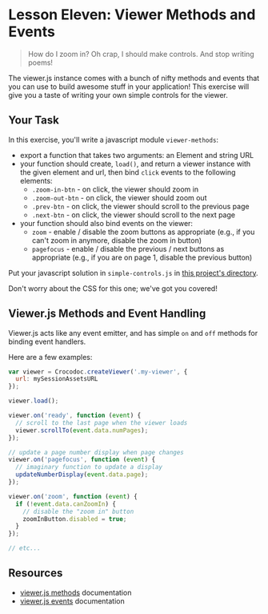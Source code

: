 # Lesson Eleven: Viewer Methods and Events

> How do I zoom in?
>   Oh crap, I should make controls.
> And stop writing poems!

The viewer.js instance comes with a bunch of nifty methods and events that you can use to build awesome stuff in your application! This exercise will give you a taste of writing your own simple controls for the viewer.

## Your Task

In this exercise, you'll write a javascript module `viewer-methods`:
- export a function that takes two arguments: an Element and string URL
- your function should create, `load()`, and return a viewer instance with the given element and url, then bind `click` events to the following elements:
  + `.zoom-in-btn` - on click, the viewer should zoom in
  + `.zoom-out-btn` - on click, the viewer should zoom out
  + `.prev-btn` - on click, the viewer should scroll to the previous page
  + `.next-btn` - on click, the viewer should scroll to the next page
- your function should also bind events on the viewer:
  + `zoom` - enable / disable the zoom buttons as appropriate (e.g., if you can't zoom in anymore, disable the zoom in button)
  + `pagefocus` - enable / disable the previous / next buttons as appropriate (e.g., if you are on page 1, disable the previous button)

Put your javascript solution in `simple-controls.js` in [this project's directory](/open/11-viewer-methods).

Don't worry about the CSS for this one; we've got you covered!

## Viewer.js Methods and Event Handling

Viewer.js acts like any event emitter, and has simple `on` and `off` methods for binding event handlers.

Here are a few examples:
```js
var viewer = Crocodoc.createViewer('.my-viewer', {
  url: mySessionAssetsURL
});

viewer.load();

viewer.on('ready', function (event) {
  // scroll to the last page when the viewer loads
  viewer.scrollTo(event.data.numPages);
});

// update a page number display when page changes
viewer.on('pagefocus', function (event) {
  // imaginary function to update a display
  updateNumberDisplay(event.data.page);
});

viewer.on('zoom', function (event) {
  if (!event.data.canZoomIn) {
    // disable the "zoom in" button
    zoomInButton.disabled = true;
  }
});

// etc...
```


## Resources

* [viewer.js methods](https://github.com/box/viewer.js/blob/master/README.md#viewer-methods) documentation
* [viewer.js events](https://github.com/box/viewer.js/blob/master/README.md#event-handling) documentation
